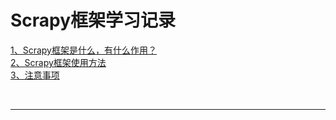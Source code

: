 # Scrapy框架学习记录


 [ 1、Scrapy框架是什么，有什么作用？ ](#1) <br>
 [ 2、Scrapy框架使用方法 ](#2) <br>
 [ 3、注意事项 ](#3) 
 
 <br>

  
--------
